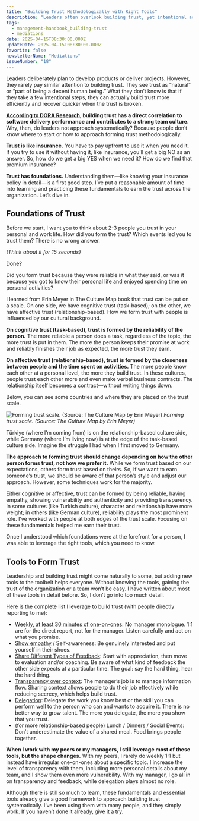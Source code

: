 ```yaml
---
title: "Building Trust Methodologically with Right Tools"
description: "Leaders often overlook building trust, yet intentional actions can boost team performance. Learn key tools to systematically build trust."
tags:
  - management-handbook_building-trust
  - mediations
date: 2025-04-15T08:30:00.000Z
updateDate: 2025-04-15T08:30:00.000Z
favorite: false
newsletterName: "Mediations"
issueNumber: "18"
---
```


Leaders deliberately plan to develop products or deliver projects. However, they rarely pay similar attention to building trust. They see trust as “natural” or “part of being a decent human being.” What they don’t know is that if they take a few intentional steps, they can actually build trust more efficiently and recover quicker when the trust is broken.

**[​According to DORA Research](https://dora.dev/capabilities/generative-organizational-culture/), building trust has a direct correlation to software delivery performance and contributes to a strong team culture.** Why, then, do leaders not approach systematically? Because people don’t know where to start or how to approach forming trust methodologically.

**Trust is like insurance.** You have to pay upfront to use it when you need it. If you try to use it without having it, like insurance, you’ll get a big NO as an answer. So, how do we get a big YES when we need it? How do we find that premium insurance?

**Trust has foundations.** Understanding them—like knowing your insurance policy in detail—is a first good step. I’ve put a reasonable amount of time into learning and practicing these fundamentals to earn the trust across the organization. Let’s dive in.

## Foundations of Trust

Before we start, I want you to think about 2-3 people you trust in your personal and work life. How did you form the trust? Which events led you to trust them? There is no wrong answer.

_(Think about it for 15 seconds)_

Done?

Did you form trust because they were reliable in what they said, or was it because you got to know their personal life and enjoyed spending time on personal activities?

I learned from Erin Meyer in The Culture Map book that trust can be put on a scale. On one side, we have cognitive trust (task-based); on the other, we have affective trust (relationship-based). How we form trust with people is influenced by our cultural background.

**On cognitive trust (task-based), trust is formed by the reliability of the person.** The more reliable a person does a task, regardless of the topic, the more trust is put in them. The more the person keeps their promise at work and reliably finishes their job as expected, the more trust they earn.

**On affective trust (relationship-based), trust is formed by the closeness between people and the time spent on activities.** The more people know each other at a personal level, the more they build trust. In these cultures, people trust each other more and even make verbal business contracts. The relationship itself becomes a contract—without writing things down.

Below, you can see some countries and where they are placed on the trust scale.

![Forming trust scale. (Source: The Culture Map by Erin Meyer)](/images/content/posts/building-trust-methodologically/trusting_scale.png)
_Forming trust scale. (Source: The Culture Map by Erin Meyer)_

Türkiye (where I’m coming from) is on the relationship-based culture side, while Germany (where I’m living now) is at the edge of the task-based culture side. Imagine the struggle I had when I first moved to Germany.

**The approach to forming trust should change depending on how the other person forms trust, not how we prefer it.** While we form trust based on our expectations, others form trust based on theirs. So, if we want to earn someone’s trust, we should be aware of that person’s style and adjust our approach. However, some techniques work for the majority.

Either cognitive or affective, trust can be formed by being reliable, having empathy, showing vulnerability and authenticity and providing transparency. In some cultures (like Turkish culture), character and relationship have more weight; in others (like German culture), reliability plays the most prominent role. I’ve worked with people at both edges of the trust scale. Focusing on these fundamentals helped me earn their trust.

Once I understood which foundations were at the forefront for a person, I was able to leverage the right tools, which you need to know.

## Tools to Form Trust

Leadership and building trust might come naturally to some, but adding new tools to the toolbelt helps everyone. Without knowing the tools, gaining the trust of the organization or a team won’t be easy. I have written about most of these tools in detail before. So, I don’t go into too much detail.

Here is the complete list I leverage to build trust (with people directly reporting to me):

- [​Weekly, at least 30 minutes of one-on-ones](/effective-1-1-meetings-one-on-one-meeting-template/): No manager monologue. 1:1 are for the direct report, not for the manager. Listen carefully and act on what you promise.
- [​Show empathy](/the-must-have-skill-for-every-leader-listening-with-empathy/) / Self-awareness: Be genuinely interested and put yourself in their shoes.
- [​Share Different Types of Feedback](/three-types-of-feedback/): Start with appreciation, then move to evaluation and/or coaching. Be aware of what kind of feedback the other side expects at a particular time. The goal: say the hard thing, hear the hard thing.
- [​Transparency over context](/transparency-over-context/): The manager’s job is to manage information flow. Sharing context allows people to do their job effectively while reducing secrecy, which helps build trust.
- [​Delegation](/how-to-delegate-anything-successfully/): Delegate the work you know best or the skill you can perform well to the person who can and wants to acquire it. There is no better way to grow talent. The more you delegate, the more you show that you trust.
- (for more relationship-based people) Lunch / Dinners / Social Events: Don’t underestimate the value of a shared meal. Food brings people together.
​

**When I work with my peers or my managers, I still leverage most of these tools, but the shape changes.** With my peers, I rarely do weekly 1:1 but instead have irregular one-on-ones about a specific topic. I increase the level of transparency with them, including more personal details about my team, and I show them even more vulnerability. With my manager, I go all in on transparency and feedback, while delegation plays almost no role.

Although there is still so much to learn, these fundamentals and essential tools already give a good framework to approach building trust systematically. I’ve been using them with many people, and they simply work. If you haven’t done it already, give it a try.
